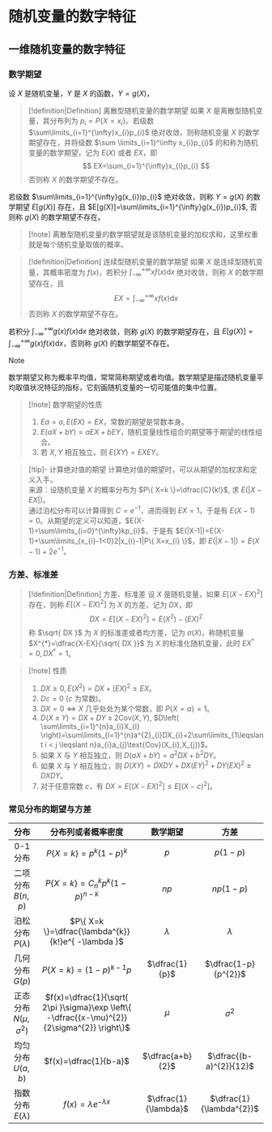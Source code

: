 # 随机变量的数字特征

## 一维随机变量的数字特征

### 数学期望

设 $X$ 是随机变量，$Y$ 是 $X$ 的函数，$Y=g(X)$，

> [!definition|Definition] 离散型随机变量的数学期望
> 如果 $X$ 是离散型随机变量，其分布列为 $p_{i}=P\{ X=x_{i} \}$。若级数 $\sum\limits_{i=1}^{\infty}x_{i}p_{i}$ 绝对收敛，则称随机变量 $X$ 的数学期望存在，并将级数 $\sum \limits_{i=1}^\infty x_{i}p_{i}$ 的和称为随机变量的数学期望，记为 $E(X)$ 或者 $EX$，即
> $$
EX=\sum_{i=1}^{\infty}x_{i}p_{i}
> $$
> 否则称 $X$ 的数学期望不存在。

若级数 $\sum\limits_{i=1}^{\infty}g(x_{i})p_{i}$ 绝对收敛，则称 $Y=g(X)$ 的数学期望 $E[g(X)]$ 存在，且 $E[g(X)]=\sum\limits_{i=1}^{\infty}g(x_{i})p_{i}$, 否则称 $g(X)$ 的数学期望不存在。

> [!note] 离散型随机变量的数学期望就是该随机变量的加权求和，这里权重就是每个随机变量取值的概率。

> [!definition|Definition] 连续型随机变量的数学期望
> 如果 $X$ 是连续型随机变量，其概率密度为 $f(x)$，若积分 $\int_{-\infty}^{+\infty}xf(x)\text{d}x$ 绝对收敛，则称 $X$ 的数学期望存在，且 
> $$
EX=\int_{-\infty}^{+\infty}xf(x)\text{d}x
> $$
> 否则称 $X$ 的数学期望不存在。

若积分 $\int_{-\infty}^{+\infty}g(x)f(x)\text{d}x$ 绝对收敛，则称 $g(X)$ 的数学期望存在，且 $E[g(X)]=\int_{-\infty}^{+\infty}g(x)f(x)\text{d}x$，否则称 $g(X)$ 的数学期望不存在。

> [!note]
> 数学期望又称为概率平均值，常常简称期望或者均值。数学期望是描述随机变量平均取值状况特征的指标，它刻画随机变量的一切可能值的集中位置。

> [!note] 数学期望的性质
> 1. $Ea=a, E(EX)=EX$，常数的期望是常数本身。
> 2. $E(aX+bY)=aEX+bEY$，随机变量线性组合的期望等于期望的线性组合。
> 3. 若 $X,Y$ 相互独立，则 $E(XY)=EXEY$。

> [!tip]- 计算绝对值的期望
> 计算绝对值的期望时，可以从期望的加权求和定义入手。  
> 来源：设随机变量 $X$ 的概率分布为 $P\{ X=k \}=\dfrac{C}{k!}$, 求 $E(|X-EX|)$。  
> 通过泊松分布可以计算得到 $C=e^{-1}$，进而得到 $EX=1$，于是有 $E(X-1)=0$。从期望的定义可以知道，$E(X-1)=\sum\limits_{i=0}^{\infty}kp_{i}$，于是有 $E(|X-1|)=E(X-1)+\sum\limits_{x_{i}-1<0}2|x_{i}-1|P\{ X=x_{i} \}$，即 $E(|X-1|)=E(X-1)+2e^{-1}$。
### 方差、标准差

> [!definition|Definition] 方差、标准差
> 设 $X$ 是随机变量，如果 $E[(X-EX)^{2}]$ 存在，则称 $E[(X-EX)^{2}]$ 为 $X$ 的方差，记为 $DX$，即
> $$
DX=E[(X-EX)^{2}]=E(X^{2})-(EX)^{2}
> $$
> 称 $\sqrt{ DX }$ 为 $X$ 的标准差或者均方差，记为 $\sigma(X)$，称随机变量 $X^{*}=\dfrac{X-EX}{\sqrt{ DX }}$ 为 $X$ 的标准化随机变量，此时 $EX^{*}=0,DX^{*}=1$。

> [!note] 性质
> 1. $DX\geqslant 0,E(X^{2})=DX+(EX)^{2}\geqslant EX$。
> 2. $Dc=0$ ($c$ 为常数)。
> 3. $DX=0\iff X$ 几乎处处为某个常数，即 $P\{ X=a \}=1$。
> 4. $D(X\pm Y)=DX+DY\pm 2\text{Cov}(X,Y)$, $D\left( \sum\limits_{i=1}^{n}a_{i}X_{i} \right)=\sum\limits_{i=1}^{n}a^{2}_{i}DX_{i}+2\sum\limits_{1\leqslant i < j \leqslant n}a_{i}a_{j}\text{Cov}(X_{i},X_{j})$。
> 5. 如果 $X$ 与 $Y$ 相互独立，则 $D(aX+bY)=a^{2}DX+b^{2}DY$。
> 6. 如果 $X$ 与 $Y$ 相互独立，则 $D(XY)=DXDY+DX(EY)^{2}+DY(EX)^{2}\geqslant DXDY$。
> 7. 对于任意常数 $c$，有 $DX=E[(X-EX)^{2}]\leqslant E[(X-c)^{2}]$。

### 常见分布的期望与方差

|            分布            |                                           分布列或者概率密度                                            |         数学期望         |            方差            |
| :----------------------: | :--------------------------------------------------------------------------------------------: | :------------------: | :----------------------: |
|          0-1 分布          |                                  $P\{ X=k \}=p^{k}(1-p)^{k}$                                   |         $p$          |         $p(1-p)$         |
|      二项分布 $B(n,p)$       |                             $P\{ X=k \}=C_{n}^{k}p^{k}(1-p)^{n-k}$                             |         $np$         |        $np(1-p)$         |
|    泊松分布 $P(\lambda)$     |                       $P\{ X=k \}=\dfrac{\lambda^{k}}{k!}e^{ -\lambda }$                       |      $\lambda$       |        $\lambda$         |
|       几何分布 $G(p)$        |                                   $P\{ X=k \}=(1-p)^{k-1}p$                                    |    $\dfrac{1}{p}$    |   $\dfrac{1-p}{p^{2}}$   |
| 正态分布 $N(\mu,\sigma^{2})$ | $f(x)=\dfrac{1}{\sqrt{ 2\pi }\sigma}\exp \left\{  -\dfrac{(x-\mu)^{2}}{2\sigma^{2}}  \right\}$ |        $\mu$         |       $\sigma^{2}$       |
|      均匀分布 $U(a,b)$       |                                     $f(x)=\dfrac{1}{b-a}$                                      |   $\dfrac{a+b}{2}$   | $\dfrac{(b-a)^{2}}{12}$  |
|    指数分布 $E(\lambda)$     |                                $f(x)=\lambda e^{ -\lambda x }$                                 | $\dfrac{1}{\lambda}$ | $\dfrac{1}{\lambda^{2}}$ |

